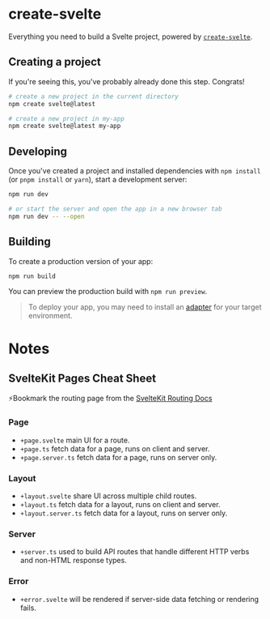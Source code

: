 # create-svelte

Everything you need to build a Svelte project, powered by [`create-svelte`](https://github.com/sveltejs/kit/tree/main/packages/create-svelte).

## Creating a project

If you're seeing this, you've probably already done this step. Congrats!

```bash
# create a new project in the current directory
npm create svelte@latest

# create a new project in my-app
npm create svelte@latest my-app
```

## Developing

Once you've created a project and installed dependencies with `npm install` (or `pnpm install` or `yarn`), start a development server:

```bash
npm run dev

# or start the server and open the app in a new browser tab
npm run dev -- --open
```

## Building

To create a production version of your app:

```bash
npm run build
```

You can preview the production build with `npm run preview`.

> To deploy your app, you may need to install an [adapter](https://kit.svelte.dev/docs/adapters) for your target environment.


# Notes

## SvelteKit Pages Cheat Sheet

⚡Bookmark the routing page from the [SvelteKit Routing Docs](https://kit.svelte.dev/docs/routing)

### Page
- `+page.svelte` main UI for a route.
- `+page.ts` fetch data for a page, runs on client and server.
- `+page.server.ts` fetch data for a page, runs on server only.

### Layout
- `+layout.svelte` share UI across multiple child routes.
- `+layout.ts` fetch data for a layout, runs on client and server.
- `+layout.server.ts` fetch data for a layout, runs on server only.

### Server
- `+server.ts` used to build API routes that handle different HTTP verbs and non-HTML response types.

### Error
- `+error.svelte` will be rendered if server-side data fetching or rendering fails.
